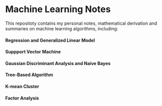 # Machine Learning Notes
This repositoty contains my personal notes,  mathematical derivation and summaries on machine learning algorithms, including:
#### Regression and Generalized Linear Model
#### Suppport Vector Machine
#### Gaussian Discriminant Analysis and Naive Bayes
#### Tree-Based Algorithm
#### K-mean Cluster
#### Factor Analysis

